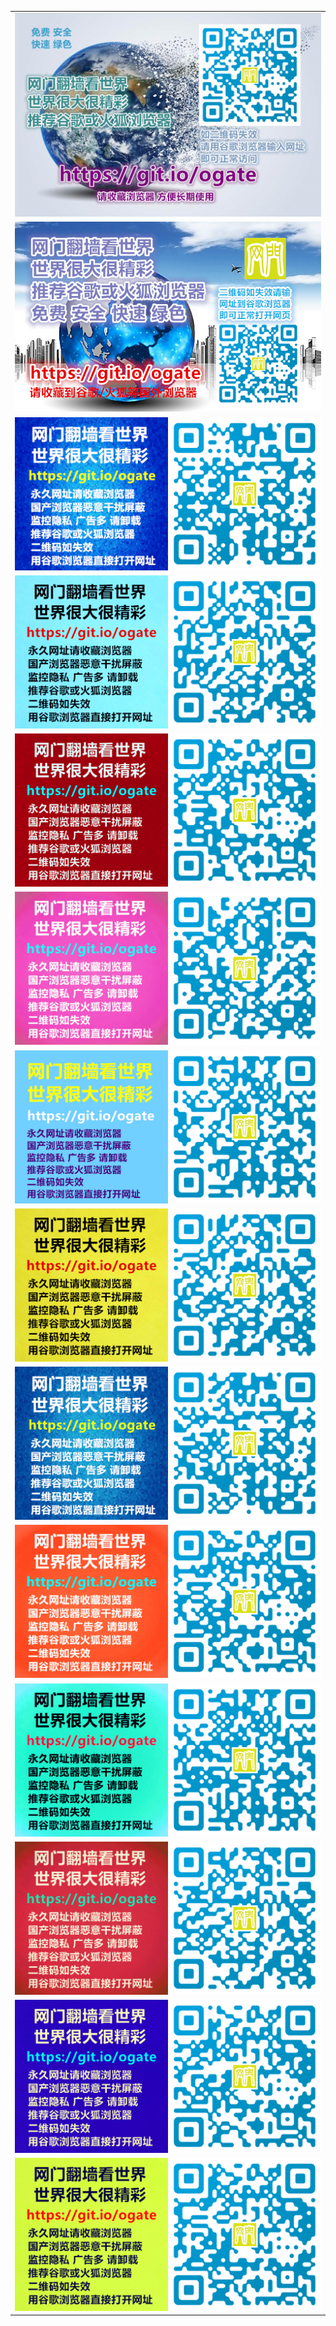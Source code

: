 <table>
  <tr>
    <td align=center><img src="https://raw.githubusercontent.com/wnel2017/ku/master/IMG-20170708-WA0000.jpg" /></td>
  </tr>
  <tr>
      <td align=center><img src="https://raw.githubusercontent.com/wnel2017/ku/master/IMG-20170708-WA0001.jpg"/></td>
  </tr>
  <tr>
    <td align=center><img src="https://raw.githubusercontent.com/wnel2017/ku/master/IMG-20170708-WA0002.jpg"/></td>
    </tr>
  <tr>
      <td align=center><img src="https://raw.githubusercontent.com/wnel2017/ku/master/IMG-20170708-WA0003.jpg"/></td>
  </tr>
  <tr>
      <td align=center><img src="https://raw.githubusercontent.com/wnel2017/ku/master/IMG-20170708-WA0004.jpg"/></td>
  </tr>
  <tr>
      <td align=center><img src="https://raw.githubusercontent.com/wnel2017/ku/master/IMG-20170708-WA0005.jpg"/></td>
  </tr>
  <tr>
      <td align=center><img src="https://raw.githubusercontent.com/wnel2017/ku/master/IMG-20170708-WA0006.jpg"/></td>
  </tr>
  <tr>
      <td align=center><img src="https://raw.githubusercontent.com/wnel2017/ku/master/IMG-20170708-WA0007.jpg"/></td>
  </tr>
  <tr>
      <td align=center><img src="https://raw.githubusercontent.com/wnel2017/ku/master/IMG-20170708-WA0008.jpg"/></td>
  </tr>
  <tr>
      <td align=center><img src="https://raw.githubusercontent.com/wnel2017/ku/master/IMG-20170708-WA0009.jpg"/></td>
  </tr>
  <tr>
      <td align=center><img src="https://raw.githubusercontent.com/wnel2017/ku/master/IMG-20170708-WA0010.jpg"/></td>
  </tr>
  <tr>
      <td align=center><img src="https://raw.githubusercontent.com/wnel2017/ku/master/IMG-20170708-WA0011.jpg"/></td>
  </tr>
  <tr>
      <td align=center><img src="https://raw.githubusercontent.com/wnel2017/ku/master/IMG-20170708-WA0012.jpg"/></td>
  </tr>
  <tr>
      <td align=center><img src="https://raw.githubusercontent.com/wnel2017/ku/master/IMG-20170708-WA0013.jpg"/></td>
  </tr>
  <tr>
</table> 
